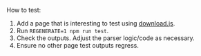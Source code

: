 How to test:

1. Add a page that is interesting to test using [download.js](./download.js).
1. Run `REGENERATE=1 npm run test`.
1. Check the outputs. Adjust the parser logic/code as necessary.
1. Ensure no other page test outputs regress.
